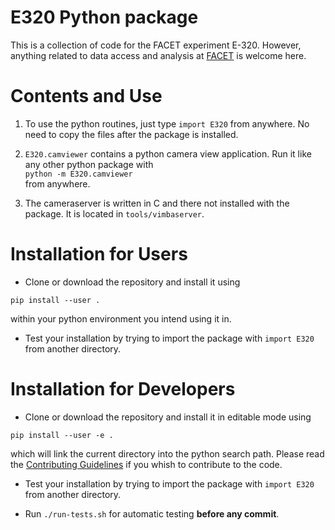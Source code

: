 # E320 Python package

This is  a collection of code for the FACET experiment E-320. However, anything related to data access and analysis at [FACET](https://facet-ii.slac.stanford.edu/) is welcome here.


# Contents and Use

1) To use the python routines, just type `import E320` from anywhere. No need to copy the files after the package is installed.

2) `E320.camviewer` contains a python camera view application. Run it like any other python package with  
`python -m E320.camviewer`  
from anywhere.

3) The cameraserver is written in C and there not installed with the package. It is located in `tools/vimbaserver`.


# Installation for Users

* Clone or download the repository and install it using
```
pip install --user .
```
within your python environment you intend using it in.

* Test your installation by trying to import the package with `import E320` from another directory.


# Installation for Developers

* Clone or download the repository and install it in editable mode using
```
pip install --user -e .
```
which will link the current directory into the python search path. Please read the [Contributing Guidelines](Contributing.md) if you whish to contribute to the code.

* Test your installation by trying to import the package with `import E320` from another directory.

* Run `./run-tests.sh` for automatic testing **before any commit**.
